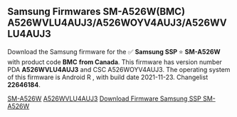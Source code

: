 <h2>Samsung Firmwares SM-A526W(BMC) A526WVLU4AUJ3/A526WOYV4AUJ3/A526WVLU4AUJ3</h2>
Download the Samsung firmware for the ✅ <strong>Samsung SSP </strong> ⭐ <strong>SM-A526W</strong> with product code <strong>BMC</strong> <strong> from Canada</strong>. This firmware has version number PDA <strong>A526WVLU4AUJ3</strong> and CSC A526WOYV4AUJ3. The operating system of this firmware is Android R , with build date 2021-11-23. Changelist <strong>22646184</strong>.


[SM-A526W](https://samfirm.shop/samsung/model/SM-A526W)
[A526WVLU4AUJ3](https://samfirm.shop/samsung/pda/A526WVLU4AUJ3)
[Download Firmware Samsung SSP SM-A526W](https://samfirm.shop/samsung/firmware/476714)

